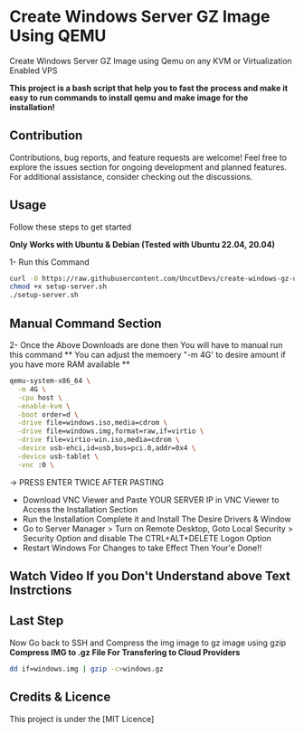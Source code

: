 # Create Windows Server GZ Image Using QEMU
Create Windows Server GZ Image using Qemu on any KVM or Virtualization Enabled VPS

**This project is a bash script that help you to fast the process and make it easy to run commands to install qemu and make image for the installation!**

## Contribution
Contributions, bug reports, and feature requests are welcome! Feel free to explore the issues section for ongoing development and planned features. For additional assistance, consider checking out the discussions.

## Usage
Follow these steps to get started

**Only Works with Ubuntu & Debian (Tested with Ubuntu 22.04, 20.04)**

1- Run this Command 
```bash
curl -O https://raw.githubusercontent.com/UncutDevs/create-windows-gz-using-qemu/main/server-setup.sh
chmod +x setup-server.sh
./setup-server.sh
```

## Manual Command Section
2- Once the Above Downloads are done then You will have to manual run this command
** You can adjust the memoery "-m 4G' to desire amount if you have more RAM available  **

```bash
qemu-system-x86_64 \
  -m 4G \
  -cpu host \
  -enable-kvm \
  -boot order=d \
  -drive file=windows.iso,media=cdrom \
  -drive file=windows.img,format=raw,if=virtio \
  -drive file=virtio-win.iso,media=cdrom \
  -device usb-ehci,id=usb,bus=pci.0,addr=0x4 \
  -device usb-tablet \
  -vnc :0 \
```
-> PRESS ENTER TWICE AFTER PASTING 
- Download VNC Viewer and Paste YOUR SERVER IP in VNC Viewer to Access the Installation Section
- Run the Installation Complete it and Install The Desire Drivers & Window
- Go to Server Manager > Turn on Remote Desktop, Goto Local Security > Security Option and disable The CTRL+ALT+DELETE Logon Option
- Restart Windows For Changes to take Effect Then Your'e Done!!

## Watch Video If you Don't Understand above Text Instrctions ##

## Last Step ##
Now Go back to SSH and Compress the img image to gz image using gzip
**Compress IMG to .gz File For Transfering to Cloud Providers**
```bash
dd if=windows.img | gzip -c>windows.gz
```
## Credits & Licence
This project is under the [MIT Licence]
